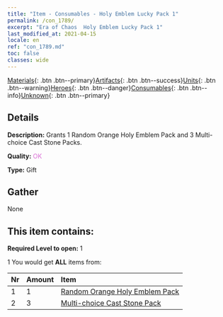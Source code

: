 ```yaml
---
title: "Item - Consumables - Holy Emblem Lucky Pack 1"
permalink: /con_1789/
excerpt: "Era of Chaos  Holy Emblem Lucky Pack 1"
last_modified_at: 2021-04-15
locale: en
ref: "con_1789.md"
toc: false
classes: wide
---
```

 [Materials](/Items/){: .btn .btn--primary}[Artifacts](/Items/Artifacts/){: .btn .btn--success}[Units](/Items/Units/){: .btn .btn--warning}[Heroes](/Items/Heroes/){: .btn .btn--danger}[Consumables](/Items/Consumables/){: .btn .btn--info}[Unknown](/Items/Unknown/){: .btn .btn--primary}

## Details
 **Description:** Grants 1 Random Orange Holy Emblem Pack and 3 Multi-choice Cast Stone Packs.

 **Quality:** <span style="color: #DA70D6">OK</span>

 **Type:** Gift

## Gather

  None

## This item contains:

 **Required Level to open:** 1

 1 You would get **ALL** items  from:

  | Nr | Amount |     Item    |
  |:---|:-------|:------------|
  | 1 | 1 | [Random Orange Holy Emblem Pack](/Items/con_1794/) |  | 
  | 2 | 3 | [Multi-choice Cast Stone Pack](/Items/con_1480/) |  | 
